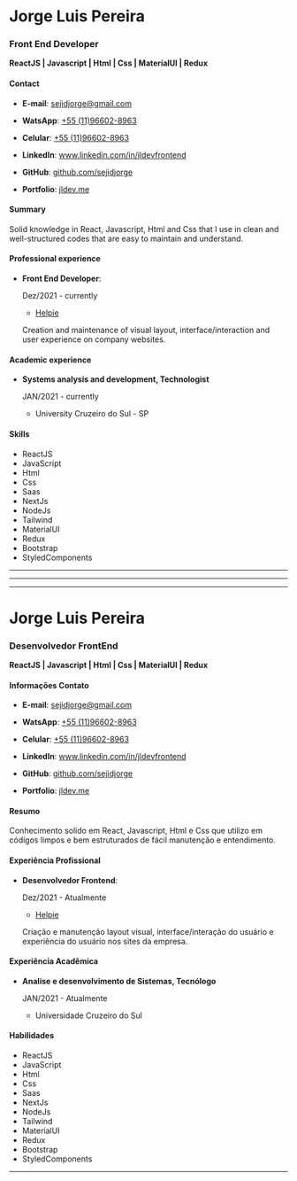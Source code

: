 
# Jorge Luis Pereira
### Front End Developer
**ReactJS | Javascript | Html | Css | MaterialUI | Redux**

#### Contact
* **E-mail**: <a href="mailto:sejidjorge@gmail.com">sejidjorge@gmail.com</a>

* **WatsApp**: <a href="wa.me/5511966028963">+55 (11)96602-8963</a>

* **Celular**: <a href="tel:+5511966028963">+55 (11)96602-8963</a>

* **LinkedIn**: <a href="http://www.linkedin.com/in/jldevfrontend/">www.linkedin.com/in/jldevfrontend</a>

* **GitHub**: <a href="https://github.com/sejidjorge">github.com/sejidjorge</a>

* **Portfolio**: <a href="https://jldev.me">jldev.me</a>

#### Summary

Solid knowledge in React, Javascript, Html and Css that I use in clean and well-structured codes that are easy to maintain and understand.  

#### Professional experience

* **Front End Developer**:

    Dez/2021 - currently

    * <a href="https://helpie.com.br/">Helpie</a>

    Creation and maintenance of visual layout, interface/interaction and user experience on company websites.  


#### Academic experience

* **Systems analysis and development, Technologist**

  JAN/2021 - currently

  * University Cruzeiro do Sul - SP

#### Skills

* ReactJS  
* JavaScript  
* Html  
* Css  
* Saas  
* NextJs  
* NodeJs  
* Tailwind  
* MaterialUI  
* Redux  
* Bootstrap  
* StyledComponents

***
***
***

<!-- hey, this resume was made with markdown and you can check it better on <a href="https://github.com/sejidjorge/Curriculo"> Github </a>  -->



# Jorge Luis Pereira
### Desenvolvedor FrontEnd 
**ReactJS | Javascript | Html | Css | MaterialUI | Redux**

#### Informações Contato
* **E-mail**: <a href="mailto:sejidjorge@gmail.com">sejidjorge@gmail.com</a>

* **WatsApp**: <a href="wa.me/5511966028963">+55 (11)96602-8963</a>

* **Celular**: <a href="tel:+5511966028963">+55 (11)96602-8963</a>

* **LinkedIn**: <a href="http://www.linkedin.com/in/jldevfrontend/">www.linkedin.com/in/jldevfrontend</a>

* **GitHub**: <a href="https://github.com/sejidjorge">github.com/sejidjorge</a>

* **Portfolio**: <a href="https://jldev.me">jldev.me</a>

#### Resumo

Conhecimento solido em React, Javascript, Html e Css que utilizo em códigos limpos e bem estruturados de fácil manutenção e entendimento.  

#### Experiência Profissional

* **Desenvolvedor Frontend**:

    Dez/2021 - Atualmente

    * <a href="https://helpie.com.br/">Helpie</a>

    Criação e manutenção layout visual, interface/interação do usuário e experiência do usuário nos sites da empresa.  


#### Experiência Acadêmica

* **Analise e desenvolvimento de Sistemas, Tecnólogo**

  JAN/2021 - Atualmente

  * Universidade Cruzeiro do Sul

#### Habilidades

* ReactJS  
* JavaScript  
* Html  
* Css  
* Saas  
* NextJs  
* NodeJs  
* Tailwind  
* MaterialUI  
* Redux  
* Bootstrap  
* StyledComponents



***
<!-- hey, this resume was made with markdown and you can check it better on <a href="https://github.com/sejidjorge/Curriculo"> Github </a>  -->